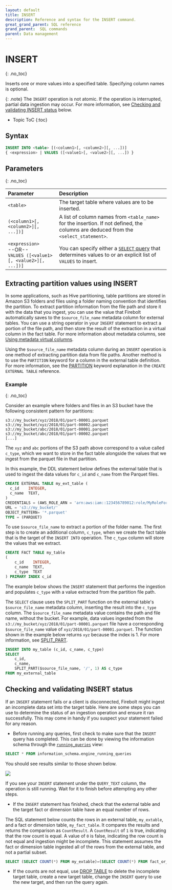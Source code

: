 ```yaml
---
layout: default
title: INSERT
description: Reference and syntax for the INSERT command.
great_grand_parent: SQL reference
grand_parent:  SQL commands
parent: Data management
---
```


# INSERT
{: .no_toc}

Inserts one or more values into a specified table. Specifying column names is optional.

{: .note}
The `INSERT` operation is not atomic. If the operation is interrupted, partial data ingestion may occur. For more information, see [Checking and validating INSERT status](#checking-and-validating-insert-status) below.

* Topic ToC
{:toc}

## Syntax

```sql
INSERT INTO <table> [(<column1>[, <column2>][, ...])]
{ <expression> | VALUES ([<value1>[, <value2>][, ...]) }
```
## Parameters 
{: .no_toc}

| Parameter | Description|
| :---------| :----------|
| `<table>`| The target table where values are to be inserted. |
| `(<column1>[, <column2>][, ...])]`| A list of column names from `<table_name>` for the insertion. If not defined, the columns are deduced from the `<select_statement>`. |
| `<expression>`<br>--OR--<br> `VALUES ([<value1>[, <value2>][, ...])]` | You can specify either a [`SELECT` query](../queries/select.md) that determines values to or an explicit list of `VALUES` to insert.|


## Extracting partition values using INSERT

In some applications, such as Hive partitioning, table partitions are stored in Amazon S3 folders and files using a folder naming convention that identifies the partition. To extract partition information from the file path and store it with the data that you ingest, you can use the value that Firebolt automatically saves to the `$source_file_name` metadata column for external tables. You can use a string operator in your `INSERT` statement to extract a portion of the file path, and then store the result of the extraction in a virtual column in the fact table. For more information about metadata columns, see [Using metadata virtual columns](../../../Guides/loading-data/working-with-external-tables.md#using-metadata-virtual-columns).

Using the `$source_file_name` metadata column during an `INSERT` operation is one method of extracting partition data from file paths. Another method is to use the `PARTITION` keyword for a column in the external table definition. For more information, see the [PARTITION](../data-definition/create-external-table.md#partition) keyword explanation in the `CREATE EXTERNAL TABLE` reference.

### Example
{: .no_toc}

Consider an example where folders and files in an S3 bucket have the following consistent pattern for partitions:

```
s3://my_bucket/xyz/2018/01/part-00001.parquet
s3://my_bucket/xyz/2018/01/part-00002.parquet
s3://my_bucket/abc/2018/01/part-00001.parquet
s3://my_bucket/abc/2018/01/part-00002.parquet
[...]
```

The `xyz` and `abc` portions of the S3 path above correspond to a value called `c_type`, which we want to store in the fact table alongside the values that we ingest from the parquet file in that partition.

In this example, the DDL statement below defines the external table that is used to ingest the data values for `c_id` and `c_name` from the Parquet files.

```sql
CREATE EXTERNAL TABLE my_ext_table (
  c_id    INTEGER,
  c_name  TEXT,
)
CREDENTIALS = (AWS_ROLE_ARN = 'arn:aws:iam::123456789012:role/MyRoleForFireboltS3Access1')
URL = 's3://my_bucket/'
OBJECT_PATTERN= '*.parquet'
TYPE = (PARQUET)
```

To use `$source_file_name` to extract a portion of the folder name. The first step is to create an additional column, `c_type`, when we create the fact table that is the target of the `INSERT INTO` operation. The `c_type` column will store the values that we extract.

```sql
CREATE FACT TABLE my_table
(
    c_id    INTEGER,
    c_name  TEXT,
    c_type  TEXT
) PRIMARY INDEX c_id
```

The example below shows the `INSERT` statement that performs the ingestion and populates `c_type` with a value extracted from the partition file path.

The `SELECT` clause uses the `SPLIT_PART` function on the external table's `$source_file_name` metadata column, inserting the result into the   `c_type` column. The `$source_file_name` metadata value contains the path and file name, without the bucket. For example, data values ingested from the `s3://my_bucket/xyz/2018/01/part-00001.parquet` file have a corresponding `$source_file_name` value of `xyz/2018/01/part-00001.parquet`. The function shown in the example below returns `xyz` because the index is 1. For more information, see [SPLIT_PART](../../functions-reference/string/split-part.md).

```sql
INSERT INTO my_table (c_id, c_name, c_type)
SELECT
    c_id,
    c_name,
    SPLIT_PART($source_file_name, '/', 1) AS c_type
FROM my_external_table
```

## Checking and validating INSERT status

If an `INSERT` statement fails or a client is disconnected, Firebolt might ingest an incomplete data set into the target table. Here are some steps you can use to determine the status of an ingestion operation and ensure it ran successfully. This may come in handy if you suspect your statement failed for any reason.

* Before running any queries, first check to make sure that the `INSERT` query has completed. This can be done by viewing the information schema through the [`running_queries`](../../information-schema/running-queries.md) view:

```sql
SELECT * FROM information_schema.engine_running_queries
```

You should see results similar to those shown below.

![](../../../assets/images/running_queries.png)

If you see your `INSERT` statement under the `QUERY_TEXT` column, the operation is still running. Wait for it to finish before attempting any other steps.

* If the `INSERT` statement has finished, check that the external table and the target fact or dimension table have an equal number of rows.

The SQL statement below counts the rows in an external table, `my_extable`, and a fact or dimension table, `my_fact_table`. It compares the results and returns the comparison as `CountResult`. A `CountResult` of `1` is true, indicating that the row count is equal. A value of `0` is false, indicating the row count is not equal and ingestion might be incomplete. This statement assumes the fact or dimension table ingested all of the rows from the external table, and not a partial subset.

```sql
SELECT (SELECT COUNT(*) FROM my_extable)=(SELECT COUNT(*) FROM fact_or_dim_table) AS CountResult;
```

* If the counts are not equal, use [DROP TABLE](../data-definition/drop-table.md) to delete the incomplete target table, create a new target table, change the `INSERT` query to use the new target, and then run the query again.
